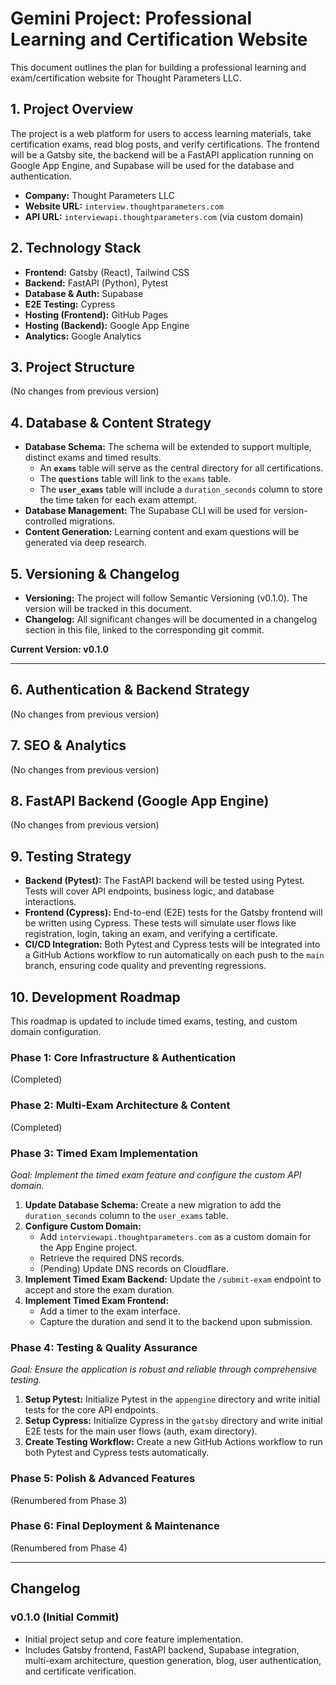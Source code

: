 # Gemini Project: Professional Learning and Certification Website

This document outlines the plan for building a professional learning and exam/certification website for Thought Parameters LLC.

## 1. Project Overview

The project is a web platform for users to access learning materials, take certification exams, read blog posts, and verify certifications. The frontend will be a Gatsby site, the backend will be a FastAPI application running on Google App Engine, and Supabase will be used for the database and authentication.

- **Company:** Thought Parameters LLC
- **Website URL:** `interview.thoughtparameters.com`
- **API URL:** `interviewapi.thoughtparameters.com` (via custom domain)

## 2. Technology Stack

- **Frontend:** Gatsby (React), Tailwind CSS
- **Backend:** FastAPI (Python), Pytest
- **Database & Auth:** Supabase
- **E2E Testing:** Cypress
- **Hosting (Frontend):** GitHub Pages
- **Hosting (Backend):** Google App Engine
- **Analytics:** Google Analytics

## 3. Project Structure
(No changes from previous version)

## 4. Database & Content Strategy

-   **Database Schema:** The schema will be extended to support multiple, distinct exams and timed results.
    -   An **`exams`** table will serve as the central directory for all certifications.
    -   The **`questions`** table will link to the `exams` table.
    -   The **`user_exams`** table will include a `duration_seconds` column to store the time taken for each exam attempt.
-   **Database Management:** The Supabase CLI will be used for version-controlled migrations.
-   **Content Generation:** Learning content and exam questions will be generated via deep research.

## 5. Versioning & Changelog

-   **Versioning:** The project will follow Semantic Versioning (v0.1.0). The version will be tracked in this document.
-   **Changelog:** All significant changes will be documented in a changelog section in this file, linked to the corresponding git commit.

**Current Version: v0.1.0**

---

## 6. Authentication & Backend Strategy
(No changes from previous version)

## 7. SEO & Analytics
(No changes from previous version)

## 8. FastAPI Backend (Google App Engine)
(No changes from previous version)

## 9. Testing Strategy

-   **Backend (Pytest):** The FastAPI backend will be tested using Pytest. Tests will cover API endpoints, business logic, and database interactions.
-   **Frontend (Cypress):** End-to-end (E2E) tests for the Gatsby frontend will be written using Cypress. These tests will simulate user flows like registration, login, taking an exam, and verifying a certificate.
-   **CI/CD Integration:** Both Pytest and Cypress tests will be integrated into a GitHub Actions workflow to run automatically on each push to the `main` branch, ensuring code quality and preventing regressions.

## 10. Development Roadmap

This roadmap is updated to include timed exams, testing, and custom domain configuration.

### Phase 1: Core Infrastructure & Authentication
(Completed)

### Phase 2: Multi-Exam Architecture & Content
(Completed)

### Phase 3: Timed Exam Implementation

*Goal: Implement the timed exam feature and configure the custom API domain.*

1.  **Update Database Schema:** Create a new migration to add the `duration_seconds` column to the `user_exams` table.
2.  **Configure Custom Domain:**
    -   Add `interviewapi.thoughtparameters.com` as a custom domain for the App Engine project.
    -   Retrieve the required DNS records.
    -   (Pending) Update DNS records on Cloudflare.
3.  **Implement Timed Exam Backend:** Update the `/submit-exam` endpoint to accept and store the exam duration.
4.  **Implement Timed Exam Frontend:**
    -   Add a timer to the exam interface.
    -   Capture the duration and send it to the backend upon submission.

### Phase 4: Testing & Quality Assurance

*Goal: Ensure the application is robust and reliable through comprehensive testing.*

1.  **Setup Pytest:** Initialize Pytest in the `appengine` directory and write initial tests for the core API endpoints.
2.  **Setup Cypress:** Initialize Cypress in the `gatsby` directory and write initial E2E tests for the main user flows (auth, exam directory).
3.  **Create Testing Workflow:** Create a new GitHub Actions workflow to run both Pytest and Cypress tests automatically.

### Phase 5: Polish & Advanced Features
(Renumbered from Phase 3)

### Phase 6: Final Deployment & Maintenance
(Renumbered from Phase 4)

---

## Changelog

### v0.1.0 (Initial Commit)
- Initial project setup and core feature implementation.
- Includes Gatsby frontend, FastAPI backend, Supabase integration, multi-exam architecture, question generation, blog, user authentication, and certificate verification.

